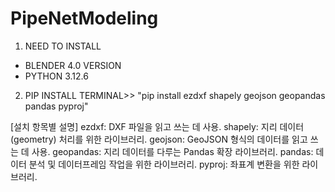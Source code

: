 # PipeNetModeling

1. NEED TO INSTALL
  - BLENDER 4.0 VERSION
  - PYTHON 3.12.6

2. PIP INSTALL
    TERMINAL>> "pip install ezdxf shapely geojson geopandas pandas pyproj"

  [설치 항목별 설명]
  ezdxf: DXF 파일을 읽고 쓰는 데 사용.
  shapely: 지리 데이터(geometry) 처리를 위한 라이브러리.
  geojson: GeoJSON 형식의 데이터를 읽고 쓰는 데 사용.
  geopandas: 지리 데이터를 다루는 Pandas 확장 라이브러리.
  pandas: 데이터 분석 및 데이터프레임 작업을 위한 라이브러리.
  pyproj: 좌표계 변환을 위한 라이브러리.
